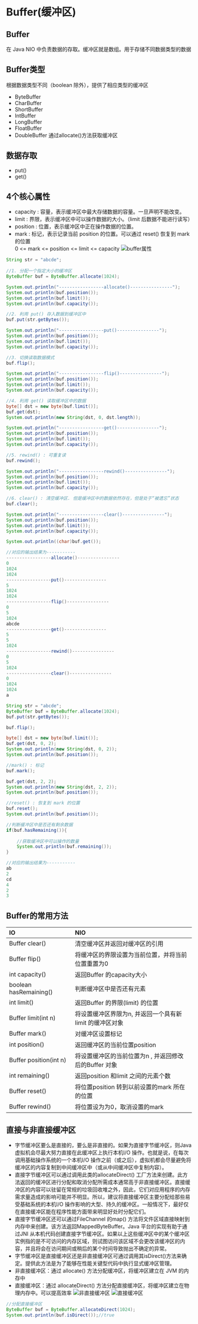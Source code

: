# Buffer(缓冲区)
## Buffer
在 Java NIO 中负责数据的存取。缓冲区就是数组。用于存储不同数据类型的数据
## Buffer类型
根据数据类型不同（boolean 除外），提供了相应类型的缓冲区
 * ByteBuffer
 * CharBuffer
 * ShortBuffer
 * IntBuffer
 * LongBuffer
 * FloatBuffer
 * DoubleBuffer
 通过allocate()方法获取缓冲区
## 数据存取
 * put()
 * get()
## 4个核心属性
 * capacity : 容量，表示缓冲区中最大存储数据的容量。一旦声明不能改变。
 * limit : 界限，表示缓冲区中可以操作数据的大小。（limit 后数据不能进行读写）
 * position : 位置，表示缓冲区中正在操作数据的位置。
 * mark : 标记，表示记录当前 position 的位置。可以通过 reset() 恢复到 mark 的位置  
0 <= mark <= position <= limit <= capacity
![buffer属性](static/buffer.png)
```java
String str = "abcde";
		
//1. 分配一个指定大小的缓冲区
ByteBuffer buf = ByteBuffer.allocate(1024);

System.out.println("-----------------allocate()----------------");
System.out.println(buf.position());
System.out.println(buf.limit());
System.out.println(buf.capacity());

//2. 利用 put() 存入数据到缓冲区中
buf.put(str.getBytes());

System.out.println("-----------------put()----------------");
System.out.println(buf.position());
System.out.println(buf.limit());
System.out.println(buf.capacity());

//3. 切换读取数据模式
buf.flip();

System.out.println("-----------------flip()----------------");
System.out.println(buf.position());
System.out.println(buf.limit());
System.out.println(buf.capacity());

//4. 利用 get() 读取缓冲区中的数据
byte[] dst = new byte[buf.limit()];
buf.get(dst);
System.out.println(new String(dst, 0, dst.length));

System.out.println("-----------------get()----------------");
System.out.println(buf.position());
System.out.println(buf.limit());
System.out.println(buf.capacity());

//5. rewind() : 可重复读
buf.rewind();

System.out.println("-----------------rewind()----------------");
System.out.println(buf.position());
System.out.println(buf.limit());
System.out.println(buf.capacity());

//6. clear() : 清空缓冲区. 但是缓冲区中的数据依然存在，但是处于“被遗忘”状态
buf.clear();

System.out.println("-----------------clear()----------------");
System.out.println(buf.position());
System.out.println(buf.limit());
System.out.println(buf.capacity());

System.out.println((char)buf.get());

//对应的输出结果为-----------
-----------------allocate()----------------
0
1024
1024
-----------------put()----------------
5
1024
1024
-----------------flip()----------------
0
5
1024
abcde
-----------------get()----------------
5
5
1024
-----------------rewind()----------------
0
5
1024
-----------------clear()----------------
0
1024
1024
a
```
```java
String str = "abcde";
ByteBuffer buf = ByteBuffer.allocate(1024);
buf.put(str.getBytes());

buf.flip();

byte[] dst = new byte[buf.limit()];
buf.get(dst, 0, 2);
System.out.println(new String(dst, 0, 2));
System.out.println(buf.position());

//mark() : 标记
buf.mark();

buf.get(dst, 2, 2);
System.out.println(new String(dst, 2, 2));
System.out.println(buf.position());

//reset() : 恢复到 mark 的位置
buf.reset();
System.out.println(buf.position());

//判断缓冲区中是否还有剩余数据
if(buf.hasRemaining()){
    
    //获取缓冲区中可以操作的数量
    System.out.println(buf.remaining());
}

//对应的输出结果为-----------
ab
2
cd
4
2
3
```
## Buffer的常用方法
| IO | NIO |
| :--- | :---|
| Buffer clear() | 清空缓冲区并返回对缓冲区的引用 |
| Buffer flip() | 将缓冲区的界限设置为当前位置，并将当前位置重置为0 |
| int capacity() | 返回Buffer 的capacity大小 |
| boolean hasRemaining() | 判断缓冲区中是否还有元素 |
| int limit() | 返回Buffer 的界限(limit) 的位置 |
| Buffer limit(int n) | 将设置缓冲区界限为n, 并返回一个具有新limit 的缓冲区对象 |
| Buffer mark() | 对缓冲区设置标记 |
| int position() | 返回缓冲区的当前位置position |
| Buffer position(int n) | 将设置缓冲区的当前位置为n , 并返回修改后的Buffer 对象 |
| int remaining() | 返回position 和limit 之间的元素个数 |
| Buffer reset() | 将位置position 转到以前设置的mark 所在的位置 |
| Buffer rewind() | 将位置设为为0，取消设置的mark |
## 直接与非直接缓冲区
 * 字节缓冲区要么是直接的，要么是非直接的。如果为直接字节缓冲区，则Java 虚拟机会尽最大努力直接在此缓冲区上执行本机I/O 操作。也就是说，在每次调用基础操作系统的一个本机I/O 操作之前（或之后），虚拟机都会尽量避免将缓冲区的内容复制到中间缓冲区中（或从中间缓冲区中复制内容）。
 * 直接字节缓冲区可以通过调用此类的allocateDirect() 工厂方法来创建。此方法返回的缓冲区进行分配和取消分配所需成本通常高于非直接缓冲区。直接缓冲区的内容可以驻留在常规的垃圾回收堆之外，因此，它们对应用程序的内存需求量造成的影响可能并不明显。所以，建议将直接缓冲区主要分配给那些易受基础系统的本机I/O 操作影响的大型、持久的缓冲区。一般情况下，最好仅在直接缓冲区能在程序性能方面带来明显好处时分配它们。
 * 直接字节缓冲区还可以通过FileChannel 的map() 方法将文件区域直接映射到内存中来创建。该方法返回MappedByteBuffer。Java 平台的实现有助于通过JNI 从本机代码创建直接字节缓冲区。如果以上这些缓冲区中的某个缓冲区实例指的是不可访问的内存区域，则试图访问该区域不会更改该缓冲区的内容，并且将会在访问期间或稍后的某个时间导致抛出不确定的异常。
 * 字节缓冲区是直接缓冲区还是非直接缓冲区可通过调用其isDirect()方法来确定。提供此方法是为了能够在性能关键型代码中执行显式缓冲区管理。
 * 非直接缓冲区：通过 allocate() 方法分配缓冲区，将缓冲区建立在 JVM 的内存中
 * 直接缓冲区：通过 allocateDirect() 方法分配直接缓冲区，将缓冲区建立在物理内存中。可以提高效率
 ![非直接缓冲区](static/非直接缓冲区.png)
 ![直接缓冲区](static/直接缓冲区.png)
 ```java
//分配直接缓冲区
ByteBuffer buf = ByteBuffer.allocateDirect(1024);
System.out.println(buf.isDirect());//true
```